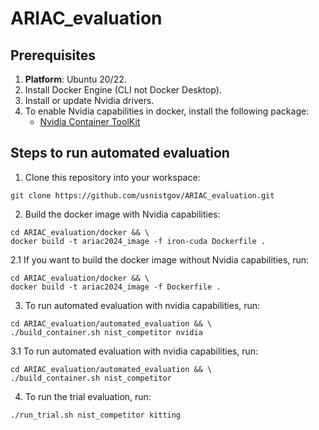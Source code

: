# ARIAC_evaluation

## Prerequisites

1. **Platform**: Ubuntu 20/22.
2. Install Docker Engine (CLI not Docker Desktop).
3. Install or update Nvidia drivers.
4. To enable Nvidia capabilities in docker, install the following package:
   - [Nvidia Container ToolKit](https://docs.nvidia.com/datacenter/cloud-native/container-toolkit/latest/install-guide.html)

## Steps to run automated evaluation

1. Clone this repository into your workspace:
```
git clone https://github.com/usnistgov/ARIAC_evaluation.git
```

2. Build the docker image with Nvidia capabilities:
```
cd ARIAC_evaluation/docker && \
docker build -t ariac2024_image -f iron-cuda Dockerfile .
```
2.1 If you want to build the docker image without Nvidia capabilities, run:
```
cd ARIAC_evaluation/docker && \
docker build -t ariac2024_image -f Dockerfile .
```

3. To run automated evaluation with nvidia capabilities, run:
```
cd ARIAC_evaluation/automated_evaluation && \
./build_container.sh nist_competitor nvidia
```

3.1 To run automated evaluation with nvidia capabilities, run:

```
cd ARIAC_evaluation/automated_evaluation && \
./build_container.sh nist_competitor
```

4. To run the trial evaluation, run:
```
./run_trial.sh nist_competitor kitting
```
